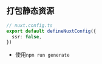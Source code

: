 ## 打包静态资源
```typescript
// nuxt.config.ts
export default defineNuxtConfig({
  ssr: false,
})
```
* 使用`npm run generate`